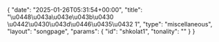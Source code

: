 {
    "date": "2025-01-26T05:31:54+00:00",
    "title": "\u0448\u043a\u043e\u043b\u0430 \u0442\u0430\u043d\u0446\u0435\u0432 1",
    "type": "miscellaneous",
    "layout": "songpage",
    "params": {
        "id": "shkolat1",
        "tonality": ""
    }
}